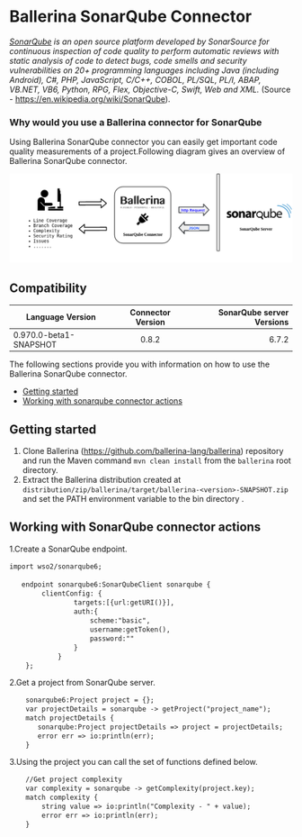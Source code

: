 # Ballerina SonarQube Connector

*[SonarQube](https://www.sonarqube.org/) is an open source platform developed by SonarSource for continuous inspection of code quality to perform automatic reviews with static analysis of code to detect bugs, code smells and security vulnerabilities on 20+ programming languages including Java (including Android), C#, PHP, JavaScript, C/C++, COBOL, PL/SQL, PL/I, ABAP, VB.NET, VB6, Python, RPG, Flex, Objective-C, Swift, Web and XML.* (Source - https://en.wikipedia.org/wiki/SonarQube).

### Why would you use a Ballerina connector for SonarQube

Using Ballerina SonarQube connector you can easily get important code quality measurements of a project.Following diagram gives an overview of Ballerina SonarQube connector.

![Ballerina -SonarQube Connector Overview](./docs/resources/sonarqube-connector.png)

## Compatibility
| Language Version        | Connector Version          | SonarQube server Versions  |
| ------------- |:-------------:| -----:|
| 0.970.0-beta1-SNAPSHOT    | 0.8.2                | 6.7.2         |

The following sections provide you with information on how to use the Ballerina SonarQube connector.

- [Getting started](#getting-started)
- [Working with sonarqube connector actions](#working-with-sonarqube-connector-actions)

## Getting started

1. Clone Ballerina (https://github.com/ballerina-lang/ballerina) repository and run the Maven command ``mvn clean install`` from the ``ballerina`` root directory.
2. Extract the Ballerina distribution created at `distribution/zip/ballerina/target/ballerina-<version>-SNAPSHOT.zip`  and set the PATH environment variable to the bin directory .

## Working with SonarQube connector actions

1.Create a SonarQube endpoint.

```ballerina
import wso2/sonarqube6;

   endpoint sonarqube6:SonarQubeClient sonarqube {
        clientConfig: {
                targets:[{url:getURI()}],
                auth:{
                    scheme:"basic",
                    username:getToken(),
                    password:""
                }
            }
    };
```
2.Get a project from SonarQube server.

```ballerina
    sonarqube6:Project project = {};
    var projectDetails = sonarqube -> getProject("project_name");
    match projectDetails {
       sonarqube:Project projectDetails => project = projectDetails;
       error err => io:println(err);
    }
```

3.Using the project you can call the set of functions defined below.

```ballerina
    //Get project complexity
    var complexity = sonarqube -> getComplexity(project.key);
    match complexity {
        string value => io:println("Complexity - " + value);
        error err => io:println(err);
    }
```